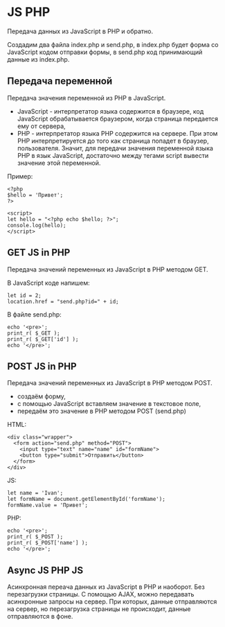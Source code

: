 # JS PHP
Передача данных из JavaScript в PHP и обратно.

Создадим два файла index.php и send.php, в index.php будет форма со JavaScript кодом отправки формы, в send.php код принимающий данные из index.php.

## Передача переменной
Передача значения переменной из PHP в JavaScript.

- JavaScript - интерпретатор языка содержится в браузере, код JavaScript обрабатывается браузером, когда страница передается ему от сервера,
- PHP - интерпретатор языка PHP содержится на сервере. При этом PHP интерпретируется до того как страница попадет в браузер, пользователя. Значит, для передачи значения переменной языка PHP в язык JavaScript, достаточно между тегами script вывести значение этой переменной.

Пример:

    <?php
    $hello = 'Привет';
    ?>

    <script>
    let hello = "<?php echo $hello; ?>";
    console.log(hello);
    </script>

## GET JS in PHP
Передача значений переменных из JavaScript в PHP методом GET.

В JavaScript коде напишем:

    let id = 2;
    location.href = "send.php?id=" + id;

В файле send.php:

    echo '<pre>';
    print_r( $_GET );
    print_r( $_GET['id'] );
    echo '</pre>';

## POST JS in PHP
Передача значений переменных из JavaScript в PHP методом POST.

- создаём форму,
- с помощью JavaScript вставляем значение в текстовое поле,
- передаём это значение в PHP методом POST (send.php)

HTML:

    <div class="wrapper">
      <form action="send.php" method="POST">
        <input type="text" name="name" id="formName">
        <button type="submit">Отправить</button>
      </form>
    </div>

JS:

    let name = 'Ivan';
    let formName = document.getElementById('formName');
    formName.value = 'Привет';

PHP:

    echo '<pre>';
    print_r( $_POST );
    print_r( $_POST['name'] );
    echo '</pre>';

## Async JS PHP JS
Асинхронная переача данных из JavaScript в PHP и наоборот. Без перезагрузки страницы. С помощью AJAX, можно передавать асинхронные запросы на сервер. При которых, данные отправляются на сервер, но перезагрузка страницы не происходит, данные отправляются в фоне.

